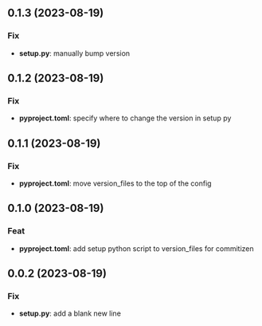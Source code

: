 ## 0.1.3 (2023-08-19)

### Fix

- **setup.py**: manually bump version

## 0.1.2 (2023-08-19)

### Fix

- **pyproject.toml**: specify where to change the version in setup py

## 0.1.1 (2023-08-19)

### Fix

- **pyproject.toml**: move version_files to the top of the config

## 0.1.0 (2023-08-19)

### Feat

- **pyproject.toml**: add setup python script to version_files for commitizen

## 0.0.2 (2023-08-19)

### Fix

- **setup.py**: add a blank new line
